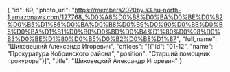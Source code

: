 {
    "id": 69,
    "photo_url": "https://members2020by.s3.eu-north-1.amazonaws.com/127768_%D0%A8%D0%B8%D0%BA%D0%BE%D0%B2%D0%B5%D1%86%D0%BA%D0%B8%D0%B9%D0%90%D0%BB%D0%B5%D0%BA%D1%81%D0%B0%D0%BD%D0%B4%D1%80%D0%98%D0%B3%D0%BE%D1%80%D0%B5%D0%B2%D0%B8%D1%87",
    "full_name": "Шиковецкий Александр Игоревич",
    "offices": "[{\"id\": \"01-12\", \"name\": \"Прокуратура Кобринского района\", \"position\": \"Старший помощник прокурора\"}]",
    "title": "Шиковецкий Александр Игоревич"
}